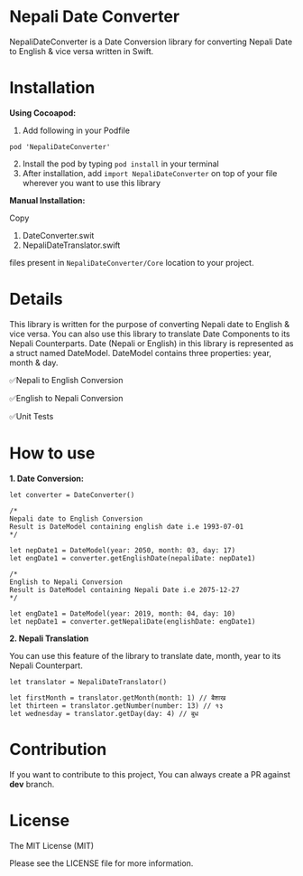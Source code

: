 # Nepali Date Converter

NepaliDateConverter is a Date Conversion library for converting Nepali Date to English & vice versa written in Swift. 

# Installation

**Using Cocoapod:**

1. Add following in your Podfile

```
pod 'NepaliDateConverter'
```
2. Install the pod by typing ```pod install``` in your terminal
3. After installation, add ```import NepaliDateConverter``` on top of your file wherever you want to use this library

**Manual Installation:**

Copy
1. DateConverter.swit 
2. NepaliDateTranslator.swift

files present in ```NepaliDateConverter/Core``` location to your project. 

# Details

This library is written for the purpose of converting Nepali date to English & vice versa. You can also use this library to translate Date Components to its Nepali Counterparts. 
Date (Nepali or English) in this library is represented as a struct named DateModel. DateModel contains three properties: year, month & day.

✅Nepali to English Conversion

✅English to Nepali Conversion

✅Unit Tests

# How to use

**1. Date Conversion:**

```
let converter = DateConverter()

/*
Nepali date to English Conversion
Result is DateModel containing english date i.e 1993-07-01
*/

let nepDate1 = DateModel(year: 2050, month: 03, day: 17)
let engDate1 = converter.getEnglishDate(nepaliDate: nepDate1) 

/*
English to Nepali Conversion
Result is DateModel containing Nepali Date i.e 2075-12-27
*/

let engDate1 = DateModel(year: 2019, month: 04, day: 10)
let nepDate1 = converter.getNepaliDate(englishDate: engDate1)

```


**2. Nepali Translation**

You can use this feature of the library to translate date, month, year to its Nepali Counterpart.

```
let translator = NepaliDateTranslator()

let firstMonth = translator.getMonth(month: 1) // बैशाख
let thirteen = translator.getNumber(number: 13) // १३
let wednesday = translator.getDay(day: 4) // बुध
```

# Contribution

If you want to contribute to this project, You can always create a PR against **dev** branch.

# License

The MIT License (MIT)

Please see the LICENSE file for more information.

